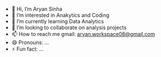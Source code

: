 - 👋 Hi, I’m Aryan Sinha
- 👀 I’m interested in Anakytics and Coding
- 🌱 I’m currently learning Data Analytics
- 💞️ I’m looking to collaborate on analysis projects
- 📫 How to reach me gmail: aryan.workspace08@gmail.com
- 😄 Pronouns: ...
- ⚡ Fun fact: ...

<!---
Aryan-Works/Aryan-Works is a ✨ special ✨ repository because its `README.md` (this file) appears on your GitHub profile.
You can click the Preview link to take a look at your changes.
--->
